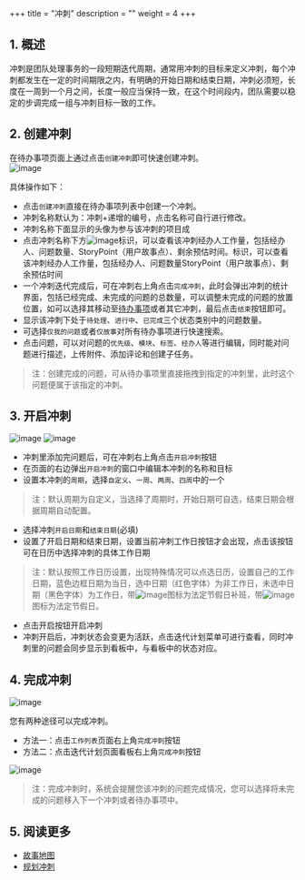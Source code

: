 +++
title = "冲刺"
description = ""
weight = 4
+++

## 1. 概述

冲刺是团队处理事务的一段短期迭代周期，通常用冲刺的目标来定义冲刺，每个冲刺都发生在一定的时间期限之内，有明确的开始日期和结束日期，冲刺必须短，长度在一周到一个月之间，长度一般应当保持一致，在这个时间段内，团队需要以稳定的步调完成一组与冲刺目标一致的工作。

## 2. 创建冲刺

在待办事项页面上通过点击`创建冲刺`即可快速创建冲刺。  
![image](/docs/user-guide/cooperation/work-lists/image/work-list-17.png) 

具体操作如下：

* 点击`创建冲刺`直接在待办事项列表中创建一个冲刺。
* 冲刺名称默认为：冲刺+递增的编号，点击名称可自行进行修改。
* 冲刺名称下面显示的头像为参与该冲刺的项目成
* 点击冲刺名称下方![image](https://minio.choerodon.com.cn/knowledgebase-service/file_0c4ba56c819b49649112fbb24735ad8f_blob.png)标识，可以查看该冲刺经办人工作量，包括经办人、问题数量、StoryPoint（用户故事点）、剩余预估时间。标识，可以查看该冲刺经办人工作量，包括经办人、问题数量StoryPoint（用户故事点）、剩余预估时间
* 一个冲刺迭代完成后，可在冲刺右上角点击`完成冲刺`，此时会弹出冲刺的统计界面，包括已经完成、未完成的问题的总数量，可以调整未完成的问题的放置位置，如可以选择其移动至[待办事项](../../work-lists)或者其它冲刺，最后点击`结束`按钮即可。
* 显示该冲刺下处于`待处理`、`进行中`、`已完成`三个状态类别中的问题数量。
* 可选择`仅我的问题`或者`仅故事`对所有待办事项进行快速搜索。
* 点击问题，可以对问题的`优先级`、`模块`、`标签`、`经办人`等进行编辑，同时能对问题进行描述，上传附件、添加评论和创建子任务。

<blockquote class="note">注：创建完成的问题，可从待办事项里直接拖拽到指定的冲刺里，此时这个问题便属于该指定的冲刺。</blockquote>

## 3. 开启冲刺

![image](/docs/user-guide/cooperation/work-lists/image/work-list-18.png)
![image](/docs/user-guide/cooperation/work-lists/image/work-list-19.png)

* 冲刺里添加完问题后，可在冲刺右上角点击`开启冲刺`按钮
* 在页面的右边弹出`开启冲刺`的窗口中编辑本冲刺的名称和目标
* 设置本冲刺的`周期`，选择`自定义`、`一周`、`两周`、`四周`中的一个

<blockquote class="note">注：默认周期为自定义，当选择了周期时，开始日期可自选，结束日期会根据周期自动配置。</blockquote>

* 选择冲刺`开启日期`和`结束日期`(必填)
* 设置了开启日期和结束日期，设置当前冲刺工作日按钮才会出现，点击该按钮可在日历中选择冲刺的具体工作日期

<blockquote class="note">注：默认按照工作日历设置，出现特殊情况可以点选日历，设置自己的工作日期，蓝色边框日期为当日，选中日期（红色字体）为非工作日，未选中日期（黑色字体）为工作日，带<img src="https://minio.choerodon.com.cn/knowledgebase-service/file_eabbf8eed1dd47a181870b1d1fd22d74_blob.png" alt="image">图标为法定节假日补班，带<img src="https://minio.choerodon.com.cn/knowledgebase-service/file_0e28e3542b014a58afdb8a3cdfdffc0c_blob.png" alt="image">图标为法定节假日。</blockquote>

* 点击开启按钮开启冲刺
* 冲刺开启后，冲刺状态会变更为活跃，点击迭代计划菜单可进行查看，同时冲刺里的问题会同步显示到看板中，与看板中的状态对应。

## 4. 完成冲刺

![image](/docs/user-guide/cooperation/work-lists/image/work-list-20.png)

您有两种途径可以完成冲刺。

* 方法一：点击`工作列表`页面右上角`完成冲刺`按钮
* 方法二：点击迭代计划页面看板右上角`完成冲刺`按钮

![image](/docs/user-guide/cooperation/work-lists/image/work-list-21.png)

<blockquote class="note">注：完成冲刺时，系统会提醒您该冲刺的问题完成情况，您可以选择将未完成的问题移入下一个冲刺或者待办事项中。</blockquote>

## 5. 阅读更多

- [故事地图](../user-story)
- [规划冲刺](../plan-sprint)
